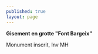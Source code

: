 ```yaml
---
published: true
layout: page
---
```

**Gisement en grotte "Font Bargeix"**

Monument inscrit, Inv MH
